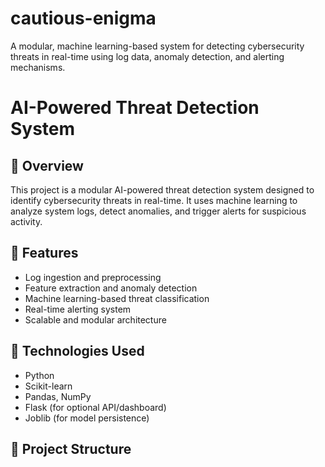 # cautious-enigma
A modular, machine learning-based system for detecting cybersecurity threats in real-time using log data, anomaly detection, and alerting mechanisms.
# AI-Powered Threat Detection System

## 🚨 Overview
This project is a modular AI-powered threat detection system designed to identify cybersecurity threats in real-time. It uses machine learning to analyze system logs, detect anomalies, and trigger alerts for suspicious activity.

## 🔧 Features
- Log ingestion and preprocessing
- Feature extraction and anomaly detection
- Machine learning-based threat classification
- Real-time alerting system
- Scalable and modular architecture

## 🧠 Technologies Used
- Python
- Scikit-learn
- Pandas, NumPy
- Flask (for optional API/dashboard)
- Joblib (for model persistence)

## 📁 Project Structure
